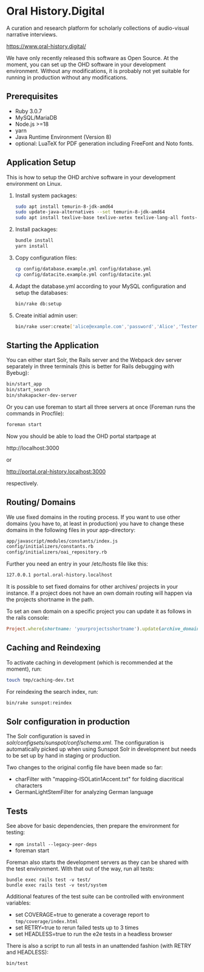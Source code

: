 # Oral History.Digital

A curation and research platform for scholarly collections of audio-visual narrative interviews.

https://www.oral-history.digital/

We have only recently released this software as Open Source.
At the moment, you can set up the OHD software in your development environment.
Without any modifications, it is probably not yet suitable for running in
production without any modifications.

## Prerequisites

* Ruby 3.0.7
* MySQL/MariaDB
* Node.js >=18
* yarn
* Java Runtime Environment (Version 8)
* optional: LuaTeX for PDF generation including FreeFont and Noto fonts.


## Application Setup

This is how to setup the OHD archive software in your development environment
on Linux.

1. Install system packages:
   ```bash
   sudo apt install temurin-8-jdk-amd64
   sudo update-java-alternatives --set temurin-8-jdk-amd64
   sudo apt install texlive-base texlive-xetex texlive-lang-all fonts-freefont-ttf fonts-noto
   ```

2. Install packages:
   ```bash
   bundle install
   yarn install
   ```

3. Copy configuration files:

   ```bash
   cp config/database.example.yml config/database.yml
   cp config/datacite.example.yml config/datacite.yml
   ```

4. Adapt the database.yml according to your MySQL configuration and setup the databases:

   ```bash
   bin/rake db:setup
   ```

5. Create initial admin user:

   ```bash
   bin/rake user:create['alice@example.com','password','Alice','Tester']
   ```

## Starting the Application

You can either start Solr, the Rails server and the Webpack dev server separately in three
terminals (this is better for Rails debugging with Byebug):

```bash
bin/start_app
bin/start_search
bin/shakapacker-dev-server
```

Or you can use foreman to start all three servers at once (Foreman runs the commands
in Procfile):

```bash
foreman start
```

Now you should be able to load the OHD portal startpage at

http://localhost:3000

or

http://portal.oral-history.localhost:3000

respectively.


## Routing/ Domains

We use fixed domains in the routing process.
If you want to use other domains (you have to, at least in production) you have to change these domains
in the following files in your app-directory:

```bash
app/javascript/modules/constants/index.js
config/initializers/constants.rb
config/initializers/oai_repository.rb
```

Further you need an entry in your /etc/hosts file like this:

```bash
127.0.0.1 portal.oral-history.localhost
```

It is possible to set fixed domains for other archives/ projects in your instance.
If a project does not have an own domain routing will happen via the projects shortname in the path.

To set an own domain on a specific project you can update it as follows in the rails console:

```ruby
Project.where(shortname: 'yourprojectsshortname').update(archive_domain: 'http://specific-project.localhost:3000')
```


## Caching and Reindexing

To activate caching in development (which is recommended at the moment), run:

```bash
touch tmp/caching-dev.txt
```

For reindexing the search index, run:

```bash
bin/rake sunspot:reindex
```

## Solr configuration in production

The Solr configuration is saved in *solr/configsets/sunspot/conf/schema.xml*.
The configuration is automatically picked up when using Sunspot Solr in
development but needs to be set up by hand in staging or production.

Two changes to the original config file have been made so far:
* charFilter with "mapping-ISOLatin1Accent.txt" for folding diacritical characters
* GermanLightStemFilter for analyzing German language

## Tests

See above for basic dependencies, then prepare the environment for
testing:

* `npm install --legacy-peer-deps`
* foreman start

Foreman also starts the development servers as they can be shared with the test
environment. With that out of the way, run all tests:

    bundle exec rails test -v test/
    bundle exec rails test -v test/system

Additional features of the test suite can be controlled with environment
variables:

* set COVERAGE=true to generate a coverage report to `tmp/coverage/index.html`
* set RETRY=true to rerun failed tests up to 3 times
* set HEADLESS=true to run the e2e tests in a headless browser

There is also a script to run all tests in an unattended fashion (with RETRY
and HEADLESS):

    bin/test
